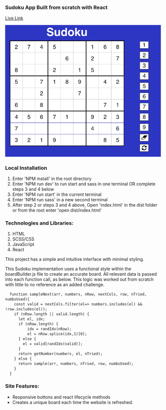 ### Sudoku App Built from scratch with React

[Live Link](https://react-sudoku-24b70.web.app//)

![Alt text](screenshots/ui/8.4.2020v2.png)

### Local Installation
 1. Enter 'NPM install' in the root directory
 2. Enter 'NPM run dev' to run start and sass in one terminal OR complete steps 3 and 4 below
 3. Enter 'NPM run start' in the current terminal
 4. Enter 'NPM run sass' in a new second terminal
 5. After step 2 or steps 3 and 4 above, Open 'index.html' in the dist folder or from the root enter 'open dist/index.html'
 
### Technologies and Libraries:
 1. HTML
 2. SCSS/CSS
 3. JavaScript
 4. React

This project has a simple and intuitive interface with minimal styling.

This Sudoku implementation uses a functional style within the boardBuilder.js file to create an accurate board. All relevant data is passed into each function call, as below. This logic was worked out from scratch with little to no reference as an added challenge.

``` javsacript
  function sampleNext(arr, numbers, nRow, nextCols, row, nTried, numbsUsed){
    const valid = nextCols.filter(el=> numbers.includes(el) && !row.includes(el));
    if (nRow.length || valid.length) {
      let el, idx;
      if (nRow.length) {
          idx = randIdx(nRow);
          el = nRow.splice(idx,1)[0];
      } else {
        el = valid[randIdx(valid)];
      }
      return getNumber(numbers, el, nTried);
    } else {
      return sample(arr, numbers, nTried, row, numbsUsed);
    }
  }
```

### Site Features:

* Responsive buttons and react lifecycle methods
* Creates a unique board each time the website is refreshed.
